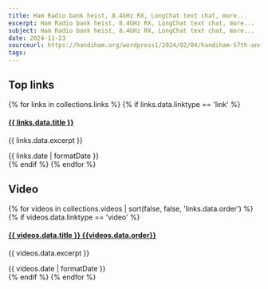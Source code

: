 ```yaml
---
title: Ham Radio bank heist, 8.4GHz RX, LongChat text chat, more...
excerpt: Ham Radio bank heist, 8.4GHz RX, LongChat text chat, more...
subject: Ham Radio bank heist, 8.4GHz RX, LongChat text chat, more...
date: 2024-11-23
sourceurl: https://handiham.org/wordpress1/2024/02/04/handiham-57th-anniversary-announcement/
tags:
---
```

<h2>Top links</h2>
{% for links in collections.links %}
    {% if links.data.linktype == 'link'  %}
        <div>
            <h4><a href="{{ links.url | url }}">{{ links.data.title }}</a></h4>
            <p>{{ links.data.excerpt }}</p>
            <span class="date">{{ links.date | formatDate }}</span>
        </div>
    {% endif %}
{% endfor %}

<h2>Video</h2>
{% for videos in collections.videos | sort(false, false, 'links.data.order') %}
    {% if videos.data.linktype == 'video'  %}
        <div>
            <h4><a href="{{ videos.url | url }}">{{ videos.data.title }} {{videos.data.order}}</a></h4>
            <p>{{ videos.data.excerpt }}</p>
            <span class="date">{{ videos.date | formatDate }}</span>
        </div>
    {% endif %}
{% endfor %}